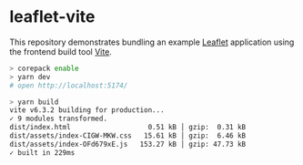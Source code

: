# leaflet-vite

This repository demonstrates bundling an example [Leaflet](https://leafletjs.com/) application using the frontend build tool [Vite](https://vite.dev/).

```sh
> corepack enable
> yarn dev
# open http://localhost:5174/

> yarn build
vite v6.3.2 building for production...
✓ 9 modules transformed.
dist/index.html                   0.51 kB │ gzip:  0.31 kB
dist/assets/index-CIGW-MKW.css   15.61 kB │ gzip:  6.46 kB
dist/assets/index-OFd679xE.js   153.27 kB │ gzip: 47.73 kB
✓ built in 229ms
```
